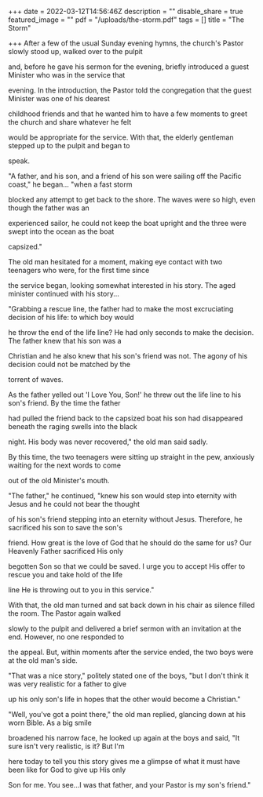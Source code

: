 +++
date = 2022-03-12T14:56:46Z
description = ""
disable_share = true
featured_image = ""
pdf = "/uploads/the-storm.pdf"
tags = []
title = "The Storm"

+++
After a few of the usual Sunday evening hymns, the church's Pastor slowly stood up, walked over to the pulpit

and, before he gave his sermon for the evening, briefly introduced a guest Minister who was in the service that

evening. In the introduction, the Pastor told the congregation that the guest Minister was one of his dearest

childhood friends and that he wanted him to have a few moments to greet the church and share whatever he felt

would be appropriate for the service. With that, the elderly gentleman stepped up to the pulpit and began to

speak.

"A father, and his son, and a friend of his son were sailing off the Pacific coast," he began... "when a fast storm

blocked any attempt to get back to the shore. The waves were so high, even though the father was an

experienced sailor, he could not keep the boat upright and the three were swept into the ocean as the boat

capsized."

The old man hesitated for a moment, making eye contact with two teenagers who were, for the first time since

the service began, looking somewhat interested in his story. The aged minister continued with his story...

"Grabbing a rescue line, the father had to make the most excruciating decision of his life: to which boy would

he throw the end of the life line? He had only seconds to make the decision. The father knew that his son was a

Christian and he also knew that his son's friend was not. The agony of his decision could not be matched by the

torrent of waves.

As the father yelled out 'I Love You, Son!' he threw out the life line to his son's friend. By the time the father

had pulled the friend back to the capsized boat his son had disappeared beneath the raging swells into the black

night. His body was never recovered," the old man said sadly.

By this time, the two teenagers were sitting up straight in the pew, anxiously waiting for the next words to come

out of the old Minister's mouth.

"The father," he continued, "knew his son would step into eternity with Jesus and he could not bear the thought

of his son's friend stepping into an eternity without Jesus. Therefore, he sacrificed his son to save the son's

friend. How great is the love of God that he should do the same for us? Our Heavenly Father sacrificed His only

begotten Son so that we could be saved. I urge you to accept His offer to rescue you and take hold of the life

line He is throwing out to you in this service."

With that, the old man turned and sat back down in his chair as silence filled the room. The Pastor again walked

slowly to the pulpit and delivered a brief sermon with an invitation at the end. However, no one responded to

the appeal. But, within moments after the service ended, the two boys were at the old man's side.

"That was a nice story," politely stated one of the boys, "but I don't think it was very realistic for a father to give

up his only son's life in hopes that the other would become a Christian."

"Well, you've got a point there," the old man replied, glancing down at his worn Bible. As a big smile

broadened his narrow face, he looked up again at the boys and said, "It sure isn't very realistic, is it? But I'm

here today to tell you this story gives me a glimpse of what it must have been like for God to give up His only

Son for me. You see...I was that father, and your Pastor is my son's friend."